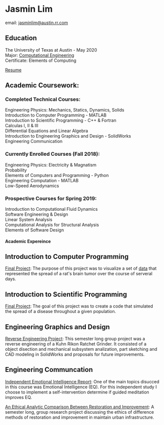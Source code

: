 # Jasmin Lim

email: jasminlim@austin.rr.com  


## Education  
The University of Texas at Austin - May 2020  
Major: [Computational Engineering](http://www.ae.utexas.edu/undergraduate/computational-undergrad-program)  
Certificate: Elements of Computing  

[Resume](/documents/Resume.pdf)    

## Academic Coursework: 

### Completed Technical Courses:  

Engineering Physics: Mechanics, Statics, Dynamics, Solids  
Introduction to Computer Programming - MATLAB   
Introduction to Scientific Programming - C++ & Fortran  
Calculas I, II & III  
Differential Equations and Linear Algebra  
Introduction to Engineering Graphics and Design - SolidWorks  
Engineering Communication

### Currently Enrolled Courses (Fall 2018):  

Engineering Physics: Electricity & Magnatism  
Probability  
Elements of Computers and Programming - Python  
Engineering Computation - MATLAB  
Low-Speed Aerodynamics  

### Prospective Courses for Spring 2019:  

Introduction to Computational Fluid Dynamics  
Software Engineering & Design  
Linear System Analysis  
Computational Analysis for Structural Analysis  
Elements of Software Design

#### Academic Expereince  

## Introduction to Computer Programming  
[Final Project](/AcademicExperience/COE301): The purpose of this project was to visualize a set of [data](/AcademicExperience/COE301/data/cells.mat) that represented the spread of a rat's brain tumor over the course of serveral days.  


## Introduction to Scientific Programming
[Final Project](/AcademicExperience/SDS322/SDS322_FinalProject): The goal of this project was to create a code that simulated the spread of a disease throughout a given population.  

## Engineering Graphics and Design
[Reverse Engineering Project](/AcademicExperience/ME302/FinalProject): This semester long group project was a reverse engineering of a Kuhn Rikon Ratchet Grinder. It consisted of a object disection and mechanical subsystem analization, part sketching and CAD modeling in SolidWorks and proposals for future improvements.  

## Engineering Communcation
[Independent Emotional Intelligence Report](/AcademicExpereince/Emotional_Intelligence_Report): One of the main topics disucced in this course was Emotional Intelligence (EQ). For this independent study I choose to implement a self-intervention determine if guided meditation improves EQ.   

[An Ethical Analytic Comparison Between Restoration and Improvement](/AcademicExpereince/ASE333T/GC_FinalReport): A semester long, group research project discussing the ethics of difference methods of restoration and improvement in maintain  urban infrastructure.  


